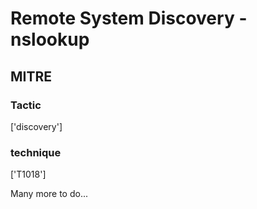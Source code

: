 # Remote System Discovery - nslookup

## MITRE

### Tactic
['discovery']

### technique
['T1018']

Many more to do...

